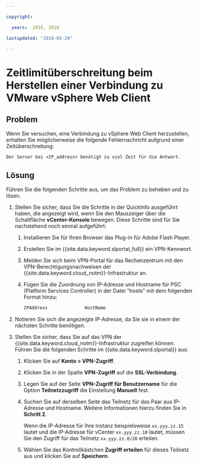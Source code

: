 ```yaml
---

copyright:

  years:  2016, 2018

lastupdated: "2018-05-29"

---
```


# Zeitlimitüberschreitung beim Herstellen einer Verbindung zu VMware vSphere Web Client

## Problem
Wenn Sie versuchen, eine Verbindung zu vSphere Web Client herzustellen, erhalten Sie möglicherweise die folgende Fehlernachricht aufgrund einer Zeitüberschreitung:

`Der Server bei <IP_address> benötigt zu viel Zeit für die Antwort.`

## Lösung
Führen Sie die folgenden Schritte aus, um das Problem zu beheben und zu lösen.

1. Stellen Sie sicher, dass Sie die Schritte in der QuickInfo ausgeführt haben, die angezeigt wird, wenn Sie den Mauszeiger über die Schaltfläche **vCenter-Konsole** bewegen. Diese
   Schritte sind für Sie nachstehend noch einmal aufgeführt:   
   1. Installieren Sie für Ihren Browser das Plug-in für Adobe Flash Player.   
   2. Erstellen Sie im {{site.data.keyword.slportal_full}} ein VPN-Kennwort.    
   3. Melden Sie sich beim VPN-Portal für das Rechenzentrum mit den VPN-Berechtigungsnachweisen der {{site.data.keyword.cloud_notm}}-Infrastruktur an.    
   4. Fügen Sie die Zuordnung von IP-Adresse und Hostname für PSC (Platform Services Controller) in der Datei "hosts" mit dem folgenden Format hinzu:

      ```javascript
      IPAddress              HostName
      ```

2. Notieren Sie sich die angezeigte IP-Adresse, da Sie sie in einem der nächsten Schritte benötigen.
3. Stellen Sie sicher, dass Sie auf das VPN der {{site.data.keyword.cloud_notm}}-Infrastruktur zugreifen können. Führen Sie die folgenden Schritte im {{site.data.keyword.slportal}} aus:
   1. Klicken Sie auf **Konto > VPN-Zugriff**.
   2. Klicken Sie in der Spalte **VPN-Zugriff** auf die **SSL-Verbindung**.
   3. Legen Sie auf der Seite **VPN-Zugriff für Benutzername** für die Option **Teilnetzzugriff** die Einstellung **Manuell** fest.
   4. Suchen Sie auf derselben Seite das Teilnetz für das Paar aus IP-Adresse und Hostname. Weitere Informationen hierzu finden Sie in **Schritt 2**.    

      Wenn die IP-Adresse für Ihre Instanz beispielsweise `xx.yyy.zz.15` lautet und die IP-Adresse für vCenter `xx.yyy.zz.10` lautet, müssen Sie den Zugriff für das Teilnetz `xx.yyy.zz.0/26` erteilen.

   5. Wählen Sie das Kontrollkästchen **Zugriff erteilen** für dieses Teilnetz aus und klicken Sie auf **Speichern**.
